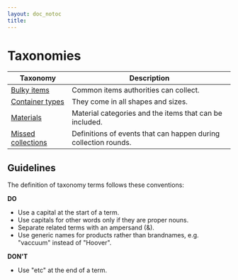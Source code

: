 ```yaml
---
layout: doc_notoc
title: 
---
```


# Taxonomies

Taxonomy | Description
---------|------------
[Bulky items](bulky-items.html) | Common items authorities can collect.
[Container types](container-types.html) | They come in all shapes and sizes.
[Materials](materials.html) | Material categories and the items that can be included.
[Missed collections](missed-collections.html) | Definitions of events that can happen during collection rounds.


## Guidelines

The definition of taxonomy terms follows these conventions:

**DO**

* Use a capital at the start of a term.
* Use capitals for other words only if they are proper nouns.
* Separate related terms with an ampersand (&).
* Use generic names for products rather than brandnames, e.g. "vaccuum" instead of "Hoover".

**DON'T**

* Use "etc" at the end of a term.
